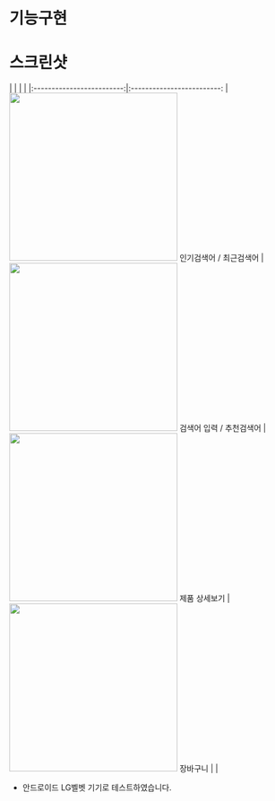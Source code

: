 # 기능구현


# 스크린샷

| | | |
|:-------------------------:|:-------------------------:
| <img src="https://user-images.githubusercontent.com/76095437/146122566-0eca41c1-219e-48ec-a18b-d92fdf12eaec.jpeg" width="300"> 인기검색어 / 최근검색어 | <img src="https://user-images.githubusercontent.com/76095437/146122580-97448ec5-169c-4ad0-87e8-effc86595de3.jpeg" width="300"> 검색어 입력 / 추천검색어 
| <img src="https://user-images.githubusercontent.com/76095437/146122531-f95a82ab-0399-403c-91d5-fc28f4f4f7e8.jpeg" width="300"> 제품 상세보기 | <img src="https://user-images.githubusercontent.com/76095437/146122539-b9be74ed-420a-4840-a98f-05db817d1989.jpeg" width="300"> 장바구니 |   |

* 안드로이드 LG벨벳 기기로 테스트하였습니다.

